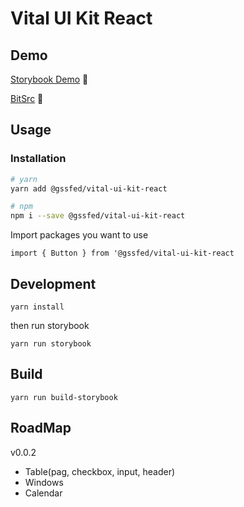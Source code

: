 # Vital UI Kit React

## Demo
[Storybook Demo](http://react.vitaluikit.com/) 👯

 [BitSrc](https://bitsrc.io/gssfed/vital-ui-kit-react)
  💃

## Usage

### Installation
```bash
# yarn
yarn add @gssfed/vital-ui-kit-react

# npm
npm i --save @gssfed/vital-ui-kit-react
```
Import packages you want to use

`import { Button } from '@gssfed/vital-ui-kit-react`



## Development

`yarn install`

then run storybook

`yarn run storybook`

## Build

`yarn run build-storybook`

## RoadMap

v0.0.2
- Table(pag, checkbox, input, header)
- Windows
- Calendar
